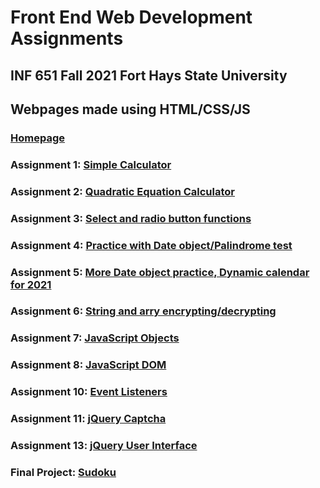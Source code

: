 # Front End Web Development Assignments
## INF 651 Fall 2021 Fort Hays State University
## Webpages made using HTML/CSS/JS
### [Homepage](https://hcrisp43.github.io/)
### Assignment 1: [Simple Calculator](https://hcrisp43.github.io/Assignment1/HunterCrisp_Assign01.html)
### Assignment 2: [Quadratic Equation Calculator](https://hcrisp43.github.io/Assignment2/HunterCrisp_Assign02.html)
### Assignment 3: [Select and radio button functions](https://hcrisp43.github.io/Assignment3/HunterCrisp_Assign03.html)
### Assignment 4: [Practice with Date object/Palindrome test](https://hcrisp43.github.io/Assignment4/HunterCrisp_Assign04.html)
### Assignment 5: [More Date object practice, Dynamic calendar for 2021](https://hcrisp43.github.io/Assignment5/HunterCrisp_Assign05.html)
### Assignment 6: [String and arry encrypting/decrypting](https://hcrisp43.github.io/Assignment6/HunterCrisp_Assign06.html)
### Assignment 7: [JavaScript Objects](https://hcrisp43.github.io/Assignment7/HunterCrisp_Assign07.html)
### Assignment 8: [JavaScript DOM](https://hcrisp43.github.io/Assignment9/HunterCrisp_Assign09.html)
### Assignment 10: [Event Listeners](https://hcrisp43.github.io/Assignment10/HunterCrispAssign10.html)
### Assignment 11: [jQuery Captcha](https://hcrisp43.github.io/Assignment11/HunterCrispAssign11.html)
### Assignment 13: [jQuery User Interface](https://hcrisp43.github.io/Assignment13/HunterCrispAssign13.html)
### Final Project: [Sudoku](https://hcrisp43.github.io/FinalProject/HunterCrisp_final_project_sudoku.html)
